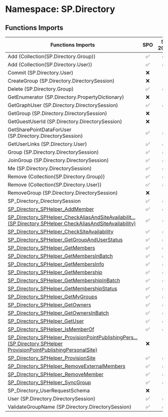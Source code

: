 # Namespace: SP.Directory

## Functions Imports

Functions Imports | SPO | SP 2019 | SP 2016 | SP 2013
----------|:---:|:-------:|:-------:|:-------:
Add (Collection(SP.Directory.Group)) | ✅ | ✅ | ✅ | ❌
Add (Collection(SP.Directory.User)) | ✅ | ✅ | ✅ | ❌
Commit (SP.Directory.User) | ❌ | ❌ | ✅ | ❌
CreateGroup (SP.Directory.DirectorySession) | ❌ | ❌ | ✅ | ❌
Delete (SP.Directory.Group) | ✅ | ✅ | ❌ | ❌
GetEnumerator (SP.Directory.PropertyDictionary) | ❌ | ❌ | ✅ | ❌
GetGraphUser (SP.Directory.DirectorySession) | ✅ | ✅ | ✅ | ❌
GetGroup (SP.Directory.DirectorySession) | ❌ | ❌ | ✅ | ❌
GetGuestUserId (SP.Directory.DirectorySession) | ❌ | ❌ | ✅ | ❌
GetSharePointDataForUser (SP.Directory.DirectorySession) | ✅ | ✅ | ✅ | ❌
GetUserLinks (SP.Directory.User) | ✅ | ✅ | ❌ | ❌
Group (SP.Directory.DirectorySession) | ✅ | ✅ | ✅ | ❌
JoinGroup (SP.Directory.DirectorySession) | ✅ | ✅ | ❌ | ❌
Me (SP.Directory.DirectorySession) | ✅ | ✅ | ❌ | ❌
Remove (Collection(SP.Directory.Group)) | ✅ | ✅ | ✅ | ❌
Remove (Collection(SP.Directory.User)) | ✅ | ✅ | ✅ | ❌
RemoveGroup (SP.Directory.DirectorySession) | ❌ | ❌ | ✅ | ❌
SP_Directory_DirectorySession | ✅ | ✅ | ✅ | ❌
[SP_Directory_SPHelper_AddMember](./Functions/SP_Directory_SPHelper_AddMember.md) | ✅ | ✅ | ✅ | ❌
[<span title="SP_Directory_SPHelper_CheckAliasAndSiteAvailability">SP_Directory_SPHelper_CheckAliasAndSiteAvailabilit...</span> (SP Directory SPHelper CheckAliasAndSiteAvailability)](./Functions/SP_Directory_SPHelper_CheckAliasAndSiteAvailability.md) | ✅ | ✅ | ✅ | ❌
[SP_Directory_SPHelper_CheckSiteAvailability](./Functions/SP_Directory_SPHelper_CheckSiteAvailability.md) | ✅ | ✅ | ✅ | ❌
[SP_Directory_SPHelper_GetGroupAndUserStatus](./Functions/SP_Directory_SPHelper_GetGroupAndUserStatus.md) | ✅ | ✅ | ✅ | ❌
[SP_Directory_SPHelper_GetMembers](./Functions/SP_Directory_SPHelper_GetMembers.md) | ✅ | ✅ | ✅ | ❌
[SP_Directory_SPHelper_GetMembersInBatch](./Functions/SP_Directory_SPHelper_GetMembersInBatch.md) | ✅ | ✅ | ✅ | ❌
[SP_Directory_SPHelper_GetMembersInfo](./Functions/SP_Directory_SPHelper_GetMembersInfo.md) | ✅ | ✅ | ✅ | ❌
[SP_Directory_SPHelper_GetMembership](./Functions/SP_Directory_SPHelper_GetMembership.md) | ✅ | ✅ | ✅ | ❌
[SP_Directory_SPHelper_GetMembershipInBatch](./Functions/SP_Directory_SPHelper_GetMembershipInBatch.md) | ✅ | ✅ | ✅ | ❌
[SP_Directory_SPHelper_GetMembershipStatus](./Functions/SP_Directory_SPHelper_GetMembershipStatus.md) | ✅ | ✅ | ✅ | ❌
[SP_Directory_SPHelper_GetMyGroups](./Functions/SP_Directory_SPHelper_GetMyGroups.md) | ✅ | ✅ | ✅ | ❌
[SP_Directory_SPHelper_GetOwners](./Functions/SP_Directory_SPHelper_GetOwners.md) | ✅ | ✅ | ✅ | ❌
[SP_Directory_SPHelper_GetOwnersInBatch](./Functions/SP_Directory_SPHelper_GetOwnersInBatch.md) | ✅ | ✅ | ✅ | ❌
[SP_Directory_SPHelper_GetUser](./Functions/SP_Directory_SPHelper_GetUser.md) | ✅ | ✅ | ✅ | ❌
[SP_Directory_SPHelper_IsMemberOf](./Functions/SP_Directory_SPHelper_IsMemberOf.md) | ✅ | ✅ | ✅ | ❌
[<span title="SP_Directory_SPHelper_ProvisionPointPublishingPersonalSite">SP_Directory_SPHelper_ProvisionPointPublishingPers...</span> (SP Directory SPHelper ProvisionPointPublishingPersonalSite)](./Functions/SP_Directory_SPHelper_ProvisionPointPublishingPersonalSite.md) | ❌ | ❌ | ✅ | ❌
[SP_Directory_SPHelper_ProvisionSite](./Functions/SP_Directory_SPHelper_ProvisionSite.md) | ✅ | ✅ | ✅ | ❌
[SP_Directory_SPHelper_RemoveExternalMembers](./Functions/SP_Directory_SPHelper_RemoveExternalMembers.md) | ✅ | ✅ | ✅ | ❌
[SP_Directory_SPHelper_RemoveMember](./Functions/SP_Directory_SPHelper_RemoveMember.md) | ✅ | ✅ | ✅ | ❌
[SP_Directory_SPHelper_SyncGroup](./Functions/SP_Directory_SPHelper_SyncGroup.md) | ✅ | ✅ | ✅ | ❌
SP_Directory_UserRequestSchema | ❌ | ❌ | ✅ | ❌
User (SP.Directory.DirectorySession) | ✅ | ✅ | ❌ | ❌
ValidateGroupName (SP.Directory.DirectorySession) | ✅ | ✅ | ❌ | ❌